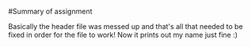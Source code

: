 #Summary of assignment

Basically the header file was messed up and that's all that needed to be fixed in order for the file to work! Now it prints out my name just fine :)
